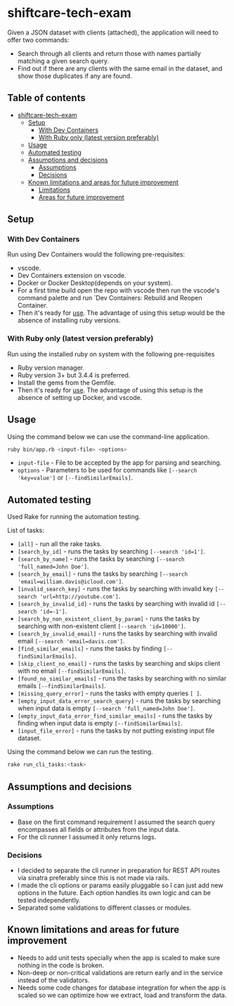 # shiftcare-tech-exam

Given a JSON dataset with clients (attached), the application will need to offer two commands:

- Search through all clients and return those with names partially matching a given search query.
- Find out if there are any clients with the same email in the dataset, and show those duplicates if any are found.

## Table of contents

- [shiftcare-tech-exam](#shiftcare-tech-exam)
  - [Setup](#setup)
    - [With Dev Containers](#with-dev-containers)
    - [With Ruby only (latest version preferably)](#with-ruby-only-latest-version-preferably)
  - [Usage](#usage)
  - [Automated testing](#automated-testing)
  - [Assumptions and decisions](#assumptions-and-decisions)
    - [Assumptions](#assumptions)
    - [Decisions](#decisions)
  - [Known limitations and areas for future improvement](#known-limitations-and-areas-for-future-improvement)
    - [Limitations](#limitations)
    - [Areas for future improvement](#areas-for-future-improvement)

## Setup

### With Dev Containers

Run using Dev Containers would the following pre-requisites:

- vscode.
- Dev Containers extension on vscode.
- Docker or Docker Desktop(depends on your system).
- For a first time build open the repo with vscode then run the vscode's command palette and run `Dev Containers: Rebuild and Reopen Container.
- Then it's ready for [use](#Usage). The advantage of using this setup would be the absence of installing ruby versions.

### With Ruby only (latest version preferably)

Run using the installed ruby on system with the following pre-requisites

- Ruby version manager.
- Ruby version 3+ but 3.4.4 is preferred.
- Install the gems from the Gemfile.
- Then it's ready for [use](#Usage). The advantage of using this setup is the absence of setting up Docker, and vscode.

## Usage

Using the command below we can use the command-line application.

```bash
ruby bin/app.rb <input-file> <options>
```

- `input-file` - File to be accepted by the app for parsing and searching.
- `options` - Parameters to be used for commands like `[--search 'key=value']` or `[--findSimilarEmails]`.

## Automated testing

Used Rake for running the automation testing.

List of tasks:

- `[all]` - run all the rake tasks.
- `[search_by_id]` - runs the tasks by searching `[--search 'id=1']`.
- `[search_by_name]` - runs the tasks by searching `[--search 'full_named=John Doe']`.
- `[search_by_email]` - runs the tasks by searching `[--search 'email=william.davis@icloud.com']`.
- `[invalid_search_key]` - runs the tasks by searching with invalid key `[--search 'url=http://youtube.com']`.
- `[search_by_invalid_id]` - runs the tasks by searching with invalid id `[--search 'id=-1']`.
- `[search_by_non_existent_client_by_param]` - runs the tasks by searching with non-existent client `[--search 'id=10000']`.
- `[search_by_invalid_email]` - runs the tasks by searching with invalid email `[--search 'email=davis.com']`.
- `[find_similar_emails]` - runs the tasks by finding `[--findSimilarEmails]`.
- `[skip_client_no_email]` - runs the tasks by searching and skips client with no email `[--findSimilarEmails]`.
- `[found_no_similar_emails]` - runs the tasks by searching with no similar emails `[--findSimilarEmails]`.
- `[missing_query_error]` - runs the tasks with empty queries `[ ]`.
- `[empty_input_data_error_search_query]` - runs the tasks by searching when input data is empty `[--search 'full_named=John Doe']`.
- `[empty_input_data_error_find_similar_emails]` - runs the tasks by finding when input data is empty `[--findSimilarEmails]`.
- `[input_file_error]` - runs the tasks by not putting existing input file dataset.

Using the command below we can run the testing.

```bash
rake run_cli_tasks:<task>
```

## Assumptions and decisions

### Assumptions

- Base on the first command requirement I assumed the search query encompasses all fields or attributes from the input data.
- For the cli runner I assumed it only returns logs.

### Decisions

- I decided to separate the cli runner in preparation for REST API routes via sinatra preferably since this is not made via rails.
- I made the cli options or params easily pluggable so I can just add new options in the future. Each option handles its own logic and can be tested independently.
- Separated some validations to different classes or modules.

## Known limitations and areas for future improvement

- Needs to add unit tests specially when the app is scaled to make sure nothing in the code is broken.
- Non-deep or non-critical validations are return early and in the service instead of the validators.
- Needs some code changes for database integration for when the app is scaled so we can optimize how we extract, load and transform the data.

